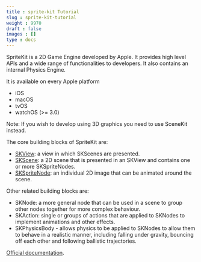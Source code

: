 ```yaml
---
title : sprite-kit Tutorial
slug : sprite-kit-tutorial
weight : 9970
draft : false
images : []
type : docs
---
```


SpriteKit is a 2D Game Engine developed by Apple. It provides high level APIs and a wide range of functionalities to developers. It also contains an internal Physics Engine.

It is available on every Apple platform

 - iOS
 - macOS
 - tvOS
 - watchOS (>= 3.0)

Note: If you wish to develop using 3D graphics you need to use SceneKit instead.

The core building blocks of SpriteKit are:
- [SKView][1]: a view in which SKScenes are presented.
- [SKScene][2]: a 2D scene that is presented in an SKView and contains one or more SKSpriteNodes.
- [SKSpriteNode][3]: an individual 2D image that can be animated around the scene.

Other related building blocks are:
- SKNode: a more general node that can be used in a scene to group other nodes together for more complex behaviour.
- SKAction: single or groups of actions that are applied to SKNodes to implement animations and other effects.
- SKPhysicsBody - allows physics to be applied to SKNodes to allow them to behave in a realistic manner, including falling under gravity, bouncing off each other and following ballistic trajectories.

[Official documentation][4].


  [1]: https://www.wikiod.com/sprite-kit/skview
  [2]: https://www.wikiod.com/sprite-kit/skscene
  [3]: https://www.wikiod.com/sprite-kit/skspritenode-sprites
  [4]: https://developer.apple.com/library/ios/documentation/GraphicsAnimation/Conceptual/SpriteKit_PG/Introduction/Introduction.html

